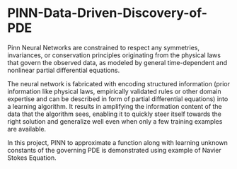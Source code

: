 # PINN-Data-Driven-Discovery-of-PDE
Pinn Neural Networks are constrained to respect any symmetries, invariances, or conservation principles originating from the physical laws that govern the observed data, as modeled by general time-dependent and nonlinear partial differential equations. 

The neural network is fabricated with encoding structured information (prior information like physical laws, empirically validated rules or other domain expertise and can be described in form of partial differential equations) into a learning algorithm. It results in amplifying the information content of the data that the algorithm sees, enabling it to quickly steer itself towards the right solution and generalize well even when only a few training examples are available. 

In this project, PINN to approximate a function along with learning unknown constants of the governing PDE is demonstrated using example of Navier Stokes Equation.

